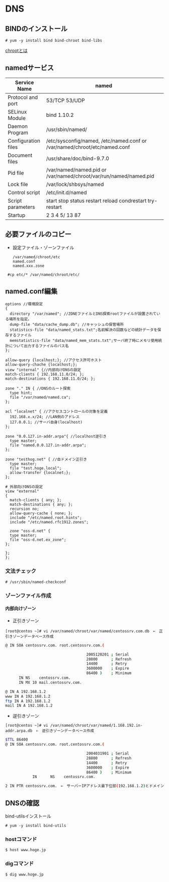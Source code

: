 # DNS

## BINDのインストール

```console
# yum -y install bind bind-chroot bind-libs
```

[chrootとは](http://www.atmarkit.co.jp/flinux/rensai/bind909/bind909a.html)

## namedサービス

|Service Name|named|
|------------|-----|
|Protocol and port|53/TCP 53/UDP|
|SELinux Module|bind 1.10.2|
|Daemon Program|/usr/sbin/named/|
|Configuration files|/etc/sysconfig/named, /etc/named.conf or /var/named/chroot/etc/named.conf|
|Document files |/usr/share/doc/bind-9.7.0|
|Pid file|/var/named/named.pid or /var/named/chroot/var/run/named/named.pid|
|Lock file|/var/lock/shbsys/named|
|Control script|/etc/init.d/named|
|Script parameters|start stop status restart reload condrestart try-restart|
|Startup| 2 3 4 5/ 13 87|

## 必要ファイルのコピー

- 設定ファイル・ゾーンファイル

      /var/named/chroot/etc
      named.conf
      named.xxx.zone

```console
 #cp etc/* /var/named/chroot/etc/
```

## named.conf編集


```
options //環境設定
{
  directory "/var/named"; //ZONEファイルとDNS探索rootファイルが設置されている場所を指定。
  dump-file "data/cache_dump.db"; //キャッシュの保管場所
  statistics-file "data/named_stats.txt";名前解決の回数などの統計データを保存するファイル
  memstatistics-file "data/named_mem_stats.txt";サーバ終了時にメモリ使用統計について出力するファイルのパス名
};

allow-query {localhost;}; //アクセス許可ホスト
allow-query-chache {localhost;};
view "internal" {//内部向けDNSの設定
match-clients { 192.168.11.0/24; };
match-destinations { 192.168.11.0/24; };

zone "." IN { //DNSのルート探索
  type hint;
  file "/var/named/named.ca";
};

acl "localnet" { //アクセスコントロールの対象を定義
  192.168.x.x/24; //LAN側のアドレス
  127.0.0.1; //サーバ自身(localhost)
};

zone "0.0.127.in-addr.arpa"{ //localhost逆引き
  type master;
  file "named.0.0.127.in-addr.arpa";
};

zone "testhog.net" { //自ドメイン正引き
  type master;
  file "test.hoge.local";
  allow-transfer {localnet;};
};

# 外部向けDNSの設定
view "external"
{
  match-clients { any; };
  match-destinations { any; };
  recursion no;
  allow-query-cache { none; };
  include "/etc/named.root.hints";
  include "/etc/named.rfc1912.zones";

  zone "oss-d.net" {
  type master;
  file "oss-d.net.ex_zone";
};

};
};
```

### 文法チェック

```console
# /usr/sbin/named-checkconf
```

### ゾーンファイル作成

#### 内部向けゾーン

- 正引きゾーン

```console
[root@centos ~]# vi /var/named/chroot/var/named/centossrv.com.db　←　正引きゾーンデータベース作成
```

```sh
@ IN SOA centossrv.com. root.centossrv.com.(

                                    2005120201 ; Serial
                                    28800      ; Refresh
                                    14400      ; Retry
                                    3600000    ; Expire
                                    86400 )    ; Minimum
      IN NS    centossrv.com.
      IN MX 10 mail.centossrv.com.

@ IN A 192.168.1.2
www IN A 192.168.1.2
ftp IN A 192.168.1.2
mail IN A 192.168.1.2
```

- 逆引きゾーン

```console
[root@centos ~]# vi /var/named/chroot/var/named/1.168.192.in-addr.arpa.db　←　逆引きゾーンデータベース作成
```

```sh
$TTL 86400
@ IN SOA centossrv.com. root.centossrv.com.(

                                    2004031901 ; Serial
                                    28800      ; Refresh
                                    14400      ; Retry
                                    3600000    ; Expire
                                    86400 )    ; Minimum
            IN      NS    centossrv.com.

2 IN PTR centossrv.com.　←　サーバーIPアドレス最下位部(192.168.1.2)とドメイン名を指定
```

## DNSの確認

bind-utilsインストール

```console
# yum -y install bind-utils
```

### hostコマンド

```console
$ host www.hoge.jp
```

### digコマンド

```console
$ dig www.hoge.jp
```
